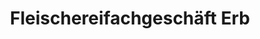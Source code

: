 ---
title: "Fleischereifachgeschäft Erb"
url: /friesenheim/fleischereifachgeschaeft-erb/
shop: Metzgerei
---